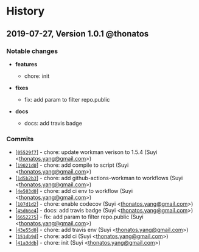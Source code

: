 # History

## 2019-07-27, Version 1.0.1 @thonatos

### Notable changes

* **features**
  * chore: init

* **fixes**
  * fix: add param to filter repo.public

* **docs**
  * docs: add travis badge

### Commits

* [[`05529f7`](http://github.com/thonatos/yuque-loader/commit/05529f78e7f267ca52f4e5b6af56353342482599)] - chore: update workman verison to 1.5.4 (Suyi <<thonatos.yang@gmail.com>>)
* [[`19021d0`](http://github.com/thonatos/yuque-loader/commit/19021d021ff52275f61cadc0fa37d5a3df5d1419)] - chore: add compile to script (Suyi <<thonatos.yang@gmail.com>>)
* [[`1d5b2b3`](http://github.com/thonatos/yuque-loader/commit/1d5b2b3144b00a50fa18aa7ffb89dceafb2dcb5b)] - chore: add github-actions-workman to workflows (Suyi <<thonatos.yang@gmail.com>>)
* [[`4e503d0`](http://github.com/thonatos/yuque-loader/commit/4e503d070010c80c25255fd518b513128dadc5ee)] - chore: add ci env to workflow (Suyi <<thonatos.yang@gmail.com>>)
* [[`107d1d2`](http://github.com/thonatos/yuque-loader/commit/107d1d2ec7652efdcf042abb01655e1fe6cf7257)] - chore: enable codecov (Suyi <<thonatos.yang@gmail.com>>)
* [[`45d66e4`](http://github.com/thonatos/yuque-loader/commit/45d66e4398ea208437ad90e15cee360b3baaa18b)] - docs: add travis badge (Suyi <<thonatos.yang@gmail.com>>)
* [[`6652275`](http://github.com/thonatos/yuque-loader/commit/6652275a04dd462831ac917679ac7b9b10096307)] - fix: add param to filter repo.public (Suyi <<thonatos.yang@gmail.com>>)
* [[`43e55d0`](http://github.com/thonatos/yuque-loader/commit/43e55d0aa92ee4b58180459d43e67a5aed75b09a)] - chore: add travis env (Suyi <<thonatos.yang@gmail.com>>)
* [[`151db9d`](http://github.com/thonatos/yuque-loader/commit/151db9d533928be5bf8a386bd99b0ff7e3eed162)] - chore: add ci (Suyi <<thonatos.yang@gmail.com>>)
* [[`41a3ddb`](http://github.com/thonatos/yuque-loader/commit/41a3ddbd84d743eeef42ee3d6a4ac200b547caeb)] - chore: init (Suyi <<thonatos.yang@gmail.com>>)
